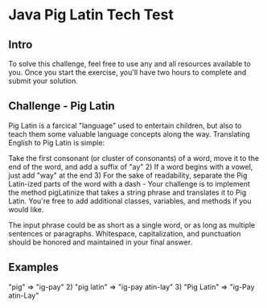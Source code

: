 # Java Pig Latin Tech Test

## Intro
To solve this challenge, feel free to use any and all resources available to you. Once you start the exercise, you'll have two hours to complete and submit your solution.

## Challenge - Pig Latin
Pig Latin is a farcical "language" used to entertain children, but also to teach them some valuable language concepts along the way. Translating English to Pig Latin is simple:

Take the first consonant (or cluster of consonants) of a word, move it to the end of the word, and add a suffix of "ay" 2) If a word begins with a vowel, just add "way" at the end 3) For the sake of readability, separate the Pig Latin-ized parts of the word with a dash -
Your challenge is to implement the method pigLatinize that takes a string phrase and translates it to Pig Latin. You're free to add additional classes, variables, and methods if you would like.

The input phrase could be as short as a single word, or as long as multiple sentences or paragraphs. Whitespace, capitalization, and punctuation should be honored and maintained in your final answer.

## Examples
"pig" => "ig-pay" 2) "pig latin" => "ig-pay atin-lay" 3) "Pig Latin" => "ig-Pay atin-Lay"
